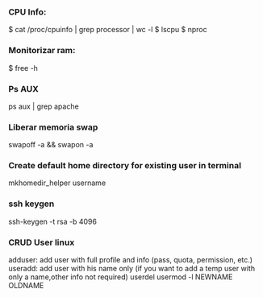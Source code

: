 ### CPU Info:
$ cat /proc/cpuinfo | grep processor | wc -l
$ lscpu
$ nproc

### Monitorizar ram:
$ free -h

### Ps AUX
ps aux | grep apache

### Liberar memoria swap
swapoff -a && swapon -a

### Create default home directory for existing user in terminal
mkhomedir_helper username

### ssh keygen
ssh-keygen -t rsa -b 4096

### CRUD User linux
adduser: add user with full profile and info (pass, quota, permission, etc.)
useradd: add user with his name only (if you want to add a temp user with only a name,other info not required)
userdel
usermod -l NEWNAME OLDNAME
